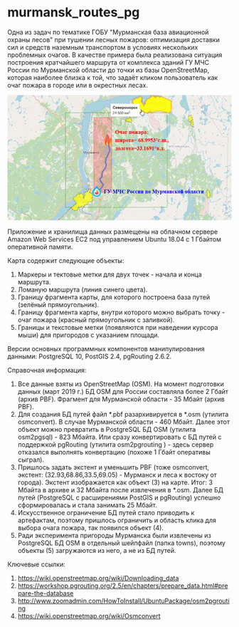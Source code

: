 # murmansk_routes_pg

Одна из задач по тематике ГОБУ "Мурманская база авиационной охраны лесов" при тушении лесных пожаров: оптимизация доставки сил и средств наземным транспортом в условиях нескольких проблемных очагов. В качестве примера была реализована ситуация построения кратчайшего маршрута от комплекса зданий ГУ МЧС России по Мурманской области до точки из базы OpenStreetMap, которая наиболее близка к той, что задаёт кликом пользователь как очаг пожара в городе или в окрестных лесах.

![Превью](https://github.com/ZifRD/murmansk_routes_pg/blob/master/preview.png)

Приложение и хранилища данных размещены на облачном сервере Amazon Web Services EC2 под управлением Ubuntu 18.04 с 1 Гбайтом оперативной памяти.

Карта содержит следующие объекты:
1. Маркеры и тектовые метки для двух точек - начала и конца маршрута.
2. Ломаную маршрута (линия синего цвета).
3. Границу фрагмента карты, для которого построена база путей (зелёный прямоугольник).
4. Границу фрагмента карты, внутри которого можно выбрать точку - очаг пожара (красный прямоугольник с заливкой).
5. Границы и текстовые метки (появляются при наведении курсора мыши) для пригородов с указанием площади.

Версии основных программных компонентов манипулирования данными: PostgreSQL 10, PostGIS 2.4, pgRouting 2.6.2.

Справочная информация:
1. Все данные взяты из OpenStreetMap (OSM). На момент подготовки данных (март 2019 г.) БД OSM для России составляла более 2 Гбайт (архив PBF). Фрагмент для Мурманской области - 35 Мбайт (архив PBF). 
2. Для создания БД путей файл *.pbf разархивируется в *.osm (утилита osmconvert). В случае Мурманской области - 460 Мбайт. Далее этот объект можно превратить в PostgreSQL БД OSM (утилита osm2pgsql) - 823 Мбайта. Или сразу конвертировать с БД путей с поддержкой pgRouting (утилита osm2pgrouting ) - здесь сервер отказался выполнять конвертацию (похоже 1 Гбайт оперативы сыграл). 
3. Пришлось задать экстент и уменьшить PBF (тоже osmconvert, экстент: (32.93,68.86,33.5,69.05) - Мурманск и леса к востоку от города). Экстент изображается как объект (3) на карте. Итог: 3 Мбайта в архиве и 32 Мбайта после извлечения в *.osm. Далее БД путей (PostgreSQL c расширениями PostGIS и pgRouting) успешно сформировалась и стала занимать 25 Мбайт. 
4. Искусственное ограничение БД путей стало приводить к артефактам, поэтому пришлось ограничить и область клика для выбора очага пожара, так появился объект (4).
5. Ради эксперимента пригороды Мурманска были извлечены из PostgreSQL БД OSM в отдельный шейпфайл (папка towns), поэтому объекты (5) загружаются из него, а не из БД путей.

Ключевые ссылки:
1. https://wiki.openstreetmap.org/wiki/Downloading_data 
2. https://workshop.pgrouting.org/2.5/en/chapters/prepare_data.html#prepare-the-database
2. http://www.zoomadmin.com/HowToInstall/UbuntuPackage/osm2pgrouting
3. https://wiki.openstreetmap.org/wiki/Osmconvert



